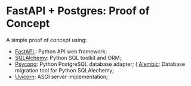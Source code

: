 # FastAPI + Postgres: Proof of Concept

A simple proof of concept using:
* [FastAPI ](https://fastapi.tiangolo.com/): Python API web framework;
* [SQLAlchemy](https://pypi.org/project/FastAPI-SQLAlchemy/): Python SQL toolkit and ORM;
* [Psycopg](https://pypi.org/project/psycopg2/): Python PostgreSQL database adapter;
( [Alembic](https://alembic.sqlalchemy.org/en/latest/): Database migration tool for Python SQLAlechemy;
* [Uvicorn](https://www.uvicorn.org/): ASGI server implementation;

